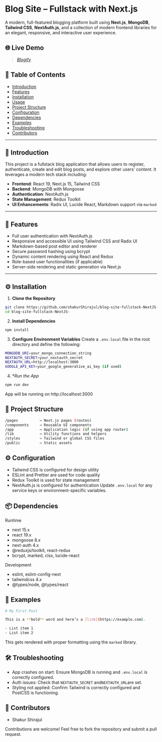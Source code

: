 # Blog Site – Fullstack with Next.js

A modern, full-featured blogging platform built using **Next.js**, **MongoDB**, **Tailwind CSS**, **NextAuth.js**, and a collection of modern frontend libraries for an elegant, responsive, and interactive user experience.

## 🌐 Live Demo

> [_Blogify_](https://blog-site-fullstack-next-js.vercel.app)

## 📑 Table of Contents

- [Introduction](#introduction)
- [Features](#features)
- [Installation](#installation)
- [Usage](#usage)
- [Project Structure](#project-structure)
- [Configuration](#configuration)
- [Dependencies](#dependencies)
- [Examples](#examples)
- [Troubleshooting](#troubleshooting)
- [Contributors](#contributors)

---

## 🧰 Introduction

This project is a fullstack blog application that allows users to register, authenticate, create and edit blog posts, and explore other users' content. It leverages a modern tech stack including:

- **Frontend**: React 19, Next.js 15, Tailwind CSS
- **Backend**: MongoDB with Mongoose
- **Authentication**: NextAuth.js
- **State Management**: Redux Toolkit
- **UI Enhancements**: Radix UI, Lucide React, Markdown support via `marked`

---

## 🚀 Features

- Full user authentication with NextAuth.js
- Responsive and accessible UI using Tailwind CSS and Radix UI
- Markdown-based post editor and renderer
- Secure password hashing using bcrypt
- Dynamic content rendering using React and Redux
- Role-based user functionalities (if applicable)
- Server-side rendering and static generation via Next.js

---

## ⚙️ Installation

1. **Clone the Repository**

```bash
git clone https://github.com/shakurShirajul/blog-site-fullstack-NextJS-.git
cd blog-site-fullstack-NextJS-
```

2. **Install Dependencies**

```bash
npm install
```

3. **Configure Environment Variables**
   Create a `.env.local` file in the root directory and define the following:

```bash
MONGODB_URI=your_mongo_connection_string
NEXTAUTH_SECRET=your_nextauth_secret
NEXTAUTH_URL=http://localhost:3000
GOOGLE_API_KEY=your_google_generative_ai_key (if used)
```

4. \*_Run the App_

```bash
npm run dev
```

App will be running on http://localhost:3000

## 📁 Project Structure

```bash
/pages          → Next.js pages (routes)
/components     → Reusable UI components
/app            → Application logic (if using app router)
/lib            → Utility functions and helpers
/styles         → Tailwind or global CSS files
/public         → Static assets
```

## ⚙️ Configuration

- Tailwind CSS is configured for design utility
- ESLint and Prettier are used for code quality
- Redux Toolkit is used for state management
- NextAuth.js is configured for authentication
  Update `.env.local` for any service keys or environment-specific variables.

## 📦 Dependencies

Runtime

- next 15.x
- react 19.x
- mongoose 8.x
- next-auth 4.x
- @reduxjs/toolkit, react-redux
- bcrypt, marked, clsx, lucide-react

Development

- eslint, eslint-config-next
- tailwindcss 4.x
- @types/node, @types/react

## 🧪 Examples

```bash
# My First Post

This is a **bold** word and here’s a [link](https://example.com).

- List item 1
- List item 2
```

This gets rendered with proper formatting using the `marked` library.

## 🛠️ Troubleshooting

- App crashes on start: Ensure MongoDB is running and `.env.local` is correctly configured.
- Auth issues: Check that `NEXTAUTH_SECRET` and`NEXTAUTH_URL`are set.
- Styling not applied: Confirm Tailwind is correctly configured and PostCSS is functioning.

## 👥 Contributors

- Shakur Shirajul

Contributions are welcome! Feel free to fork the repository and submit a pull request.
